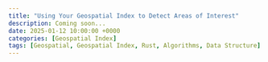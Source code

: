 ```yaml
---
title: "Using Your Geospatial Index to Detect Areas of Interest"
description: Coming soon...
date: 2025-01-12 10:00:00 +0000
categories: [Geospatial Index]
tags: [Geospatial, Geospatial Index, Rust, Algorithms, Data Structure]
---
```

